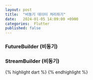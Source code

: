 ```yaml
---
layout: post
title:  "비동기 데이터 처리하기"
date:   2024-01-05 14:09:00 +0900
categories:  Flutter
published: false
---
```


### FutureBuilder (비동기)
### StreamBuilder (비동기)

{% highlight dart %}
{% endhighlight %}